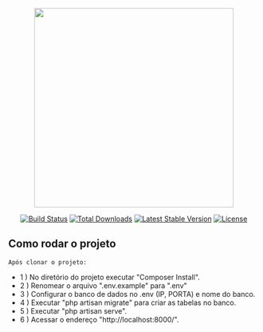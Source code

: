 <p align="center"><a href="https://laravel.com" target="_blank"><img src="https://raw.githubusercontent.com/laravel/art/master/logo-lockup/5%20SVG/2%20CMYK/1%20Full%20Color/laravel-logolockup-cmyk-red.svg" width="400"></a></p>

<p align="center">
<a href="https://travis-ci.org/laravel/framework"><img src="https://travis-ci.org/laravel/framework.svg" alt="Build Status"></a>
<a href="https://packagist.org/packages/laravel/framework"><img src="https://img.shields.io/packagist/dt/laravel/framework" alt="Total Downloads"></a>
<a href="https://packagist.org/packages/laravel/framework"><img src="https://img.shields.io/packagist/v/laravel/framework" alt="Latest Stable Version"></a>
<a href="https://packagist.org/packages/laravel/framework"><img src="https://img.shields.io/packagist/l/laravel/framework" alt="License"></a>
</p>

## Como rodar o projeto
    Após clonar o projeto:
- 1 ) No diretório do projeto executar "Composer Install".
- 2 ) Renomear o arquivo ".env.example" para ".env"
- 3 ) Configurar o banco de dados no .env (IP, PORTA) e nome do banco.
- 4 ) Executar "php artisan migrate" para criar as tabelas no banco.
- 5 ) Executar "php artisan serve".
- 6 ) Acessar o endereço "http://localhost:8000/".

